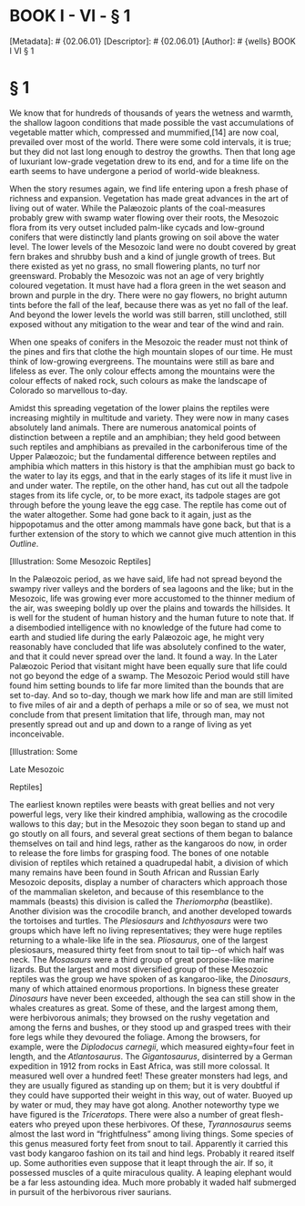 # BOOK I - VI - § 1
[Metadata]: # {02.06.01}
[Descriptor]: # {02.06.01}
[Author]: # {wells}
BOOK I
VI
§ 1
# § 1
We know that for hundreds of thousands of years the wetness and warmth, the
shallow lagoon conditions that made possible the vast accumulations of
vegetable matter which, compressed and mummified,[14] are now coal, prevailed
over most of the world. There were some cold intervals, it is true; but they
did not last long enough to destroy the growths. Then that long age of
luxuriant low-grade vegetation drew to its end, and for a time life on the
earth seems to have undergone a period of world-wide bleakness.

When the story resumes again, we find life entering upon a fresh phase of
richness and expansion. Vegetation has made great advances in the art of living
out of water. While the Palæozoic plants of the coal-measures probably grew
with swamp water flowing over their roots, the Mesozoic flora from its very
outset included palm-like cycads and low-ground conifers that were distinctly
land plants growing on soil above the water level. The lower levels of the
Mesozoic land were no doubt covered by great fern brakes and shrubby bush and a
kind of jungle growth of trees. But there existed as yet no grass, no small
flowering plants, no turf nor greensward. Probably the Mesozoic was not an age
of very brightly coloured vegetation. It must have had a flora green in the wet
season and brown and purple in the dry. There were no gay flowers, no bright
autumn tints before the fall of the leaf, because there was as yet no fall of
the leaf. And beyond the lower levels the world was still barren, still
unclothed, still exposed without any mitigation to the wear and tear of the
wind and rain.

When one speaks of conifers in the Mesozoic the reader must not think of the
pines and firs that clothe the high mountain slopes of our time. He must think
of low-growing evergreens. The mountains were still as bare and lifeless as
ever. The only colour effects among the mountains were the colour effects of
naked rock, such colours as make the landscape of Colorado so marvellous
to-day.

Amidst this spreading vegetation of the lower plains the reptiles were
increasing mightily in multitude and variety. They were now in many cases
absolutely land animals. There are numerous anatomical points of distinction
between a reptile and an amphibian; they held good between such reptiles and
amphibians as prevailed in the carboniferous time of the Upper Palæozoic; but
the fundamental difference between reptiles and amphibia which matters in this
history is that the amphibian must go back to the water to lay its eggs, and
that in the early stages of its life it must live in and under water. The
reptile, on the other hand, has cut out all the tadpole stages from its life
cycle, or, to be more exact, its tadpole stages are got through before the
young leave the egg case. The reptile has come out of the water altogether.
Some had gone back to it again, just as the hippopotamus and the otter among
mammals have gone back, but that is a further extension of the story to which
we cannot give much attention in this _Outline_.

[Illustration: Some Mesozoic Reptiles]

In the Palæozoic period, as we have said, life had not spread beyond the swampy
river valleys and the borders of sea lagoons and the like; but in the Mesozoic,
life was growing ever more accustomed to the thinner medium of the air, was
sweeping boldly up over the plains and towards the hillsides. It is well for
the student of human history and the human future to note that. If a
disembodied intelligence with no knowledge of the future had come to earth and
studied life during the early Palæozoic age, he might very reasonably have
concluded that life was absolutely confined to the water, and that it could
never spread over the land. It found a way. In the Later Palæozoic Period that
visitant might have been equally sure that life could not go beyond the edge of
a swamp. The Mesozoic Period would still have found him setting bounds to life
far more limited than the bounds that are set to-day. And so to-day, though we
mark how life and man are still limited to five miles of air and a depth of
perhaps a mile or so of sea, we must not conclude from that present limitation
that life, through man, may not presently spread out and up and down to a range
of living as yet inconceivable.

[Illustration: Some

Late Mesozoic

Reptiles]

The earliest known reptiles were beasts with great bellies and not very
powerful legs, very like their kindred amphibia, wallowing as the crocodile
wallows to this day; but in the Mesozoic they soon began to stand up and go
stoutly on all fours, and several great sections of them began to balance
themselves on tail and hind legs, rather as the kangaroos do now, in order to
release the fore limbs for grasping food. The bones of one notable division of
reptiles which retained a quadrupedal habit, a division of which many remains
have been found in South African and Russian Early Mesozoic deposits, display a
number of characters which approach those of the mammalian skeleton, and
because of this resemblance to the mammals (beasts) this division is called the
_Theriomorpha_ (beastlike). Another division was the crocodile branch, and
another developed towards the tortoises and turtles. The _Plesiosaurs_ and
_Ichthyosaurs_ were two groups which have left no living representatives; they
were huge reptiles returning to a whale-like life in the sea. _Pliosaurus_, one
of the largest plesiosaurs, measured thirty feet from snout to tail tip--of
which half was neck. The _Mosasaurs_ were a third group of great porpoise-like
marine lizards. But the largest and most diversified group of these Mesozoic
reptiles was the group we have spoken of as kangaroo-like, the _Dinosaurs_,
many of which attained enormous proportions. In bigness these greater
_Dinosaurs_ have never been exceeded, although the sea can still show in the
whales creatures as great. Some of these, and the largest among them, were
herbivorous animals; they browsed on the rushy vegetation and among the ferns
and bushes, or they stood up and grasped trees with their fore legs while they
devoured the foliage. Among the browsers, for example, were the _Diplodocus
carnegii_, which measured eighty=four feet in length, and the _Atlantosaurus_.
The _Gigantosaurus_, disinterred by a German expedition in 1912 from rocks in
East Africa, was still more colossal. It measured well over a hundred feet!
These greater monsters had legs, and they are usually figured as standing up on
them; but it is very doubtful if they could have supported their weight in this
way, out of water. Buoyed up by water or mud, they may have got along. Another
noteworthy type we have figured is the _Triceratops_. There were also a number
of great flesh-eaters who preyed upon these herbivores. Of these,
_Tyrannosaurus_ seems almost the last word in “frightfulness” among living
things. Some species of this genus measured forty feet from snout to tail.
Apparently it carried this vast body kangaroo fashion on its tail and hind
legs. Probably it reared itself up. Some authorities even suppose that it leapt
through the air. If so, it possessed muscles of a quite miraculous quality. A
leaping elephant would be a far less astounding idea. Much more probably it
waded half submerged in pursuit of the herbivorous river saurians.

